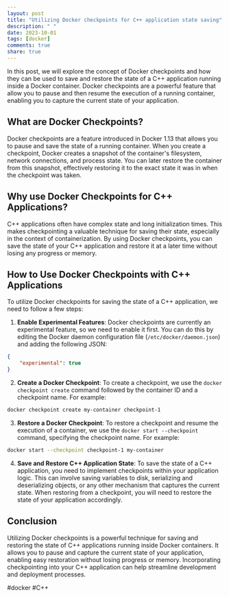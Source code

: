 ```yaml
---
layout: post
title: "Utilizing Docker checkpoints for C++ application state saving"
description: " "
date: 2023-10-01
tags: [docker]
comments: true
share: true
---
```


In this post, we will explore the concept of Docker checkpoints and how they can be used to save and restore the state of a C++ application running inside a Docker container. Docker checkpoints are a powerful feature that allow you to pause and then resume the execution of a running container, enabling you to capture the current state of your application.

## What are Docker Checkpoints?

Docker checkpoints are a feature introduced in Docker 1.13 that allows you to pause and save the state of a running container. When you create a checkpoint, Docker creates a snapshot of the container's filesystem, network connections, and process state. You can later restore the container from this snapshot, effectively restoring it to the exact state it was in when the checkpoint was taken.

## Why use Docker Checkpoints for C++ Applications?

C++ applications often have complex state and long initialization times. This makes checkpointing a valuable technique for saving their state, especially in the context of containerization. By using Docker checkpoints, you can save the state of your C++ application and restore it at a later time without losing any progress or memory.

## How to Use Docker Checkpoints with C++ Applications

To utilize Docker checkpoints for saving the state of a C++ application, we need to follow a few steps:

1. **Enable Experimental Features**: Docker checkpoints are currently an experimental feature, so we need to enable it first. You can do this by editing the Docker daemon configuration file (`/etc/docker/daemon.json`) and adding the following JSON:

```json
{
    "experimental": true
}
```

2. **Create a Docker Checkpoint**: To create a checkpoint, we use the `docker checkpoint create` command followed by the container ID and a checkpoint name. For example:

```bash
docker checkpoint create my-container checkpoint-1
```

3. **Restore a Docker Checkpoint**: To restore a checkpoint and resume the execution of a container, we use the `docker start --checkpoint` command, specifying the checkpoint name. For example:

```bash
docker start --checkpoint checkpoint-1 my-container
```

4. **Save and Restore C++ Application State**: To save the state of a C++ application, you need to implement checkpoints within your application logic. This can involve saving variables to disk, serializing and deserializing objects, or any other mechanism that captures the current state. When restoring from a checkpoint, you will need to restore the state of your application accordingly.

## Conclusion

Utilizing Docker checkpoints is a powerful technique for saving and restoring the state of C++ applications running inside Docker containers. It allows you to pause and capture the current state of your application, enabling easy restoration without losing progress or memory. Incorporating checkpointing into your C++ application can help streamline development and deployment processes. 

#docker #C++